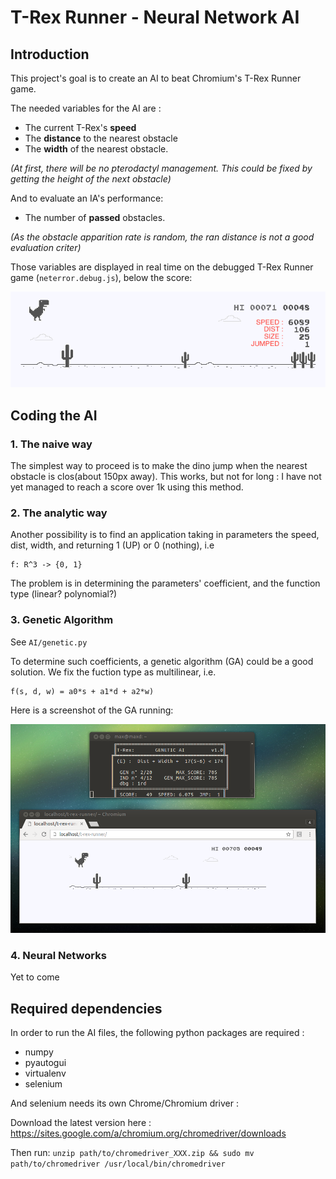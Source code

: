 # T-Rex Runner - Neural Network AI

## Introduction

This project's goal is to create an AI to beat Chromium's T-Rex Runner game.

The needed variables for the AI are :
- The current T-Rex's **speed**
- The **distance** to the nearest obstacle
- The **width** of the nearest obstacle.

*(At first, there will be no pterodactyl management. This could be fixed by getting the height of the next obstacle)*

And to evaluate an IA's performance:
- The number of **passed** obstacles.

*(As the obstacle apparition rate is random, the ran distance is not a good evaluation criter)*

Those variables are displayed in real time on the debugged T-Rex Runner game (`neterror.debug.js`), below the score:

![T-Rex Running](images/doc2.png)

## Coding the AI

### 1. The naive way

The simplest way to proceed is to make the dino jump when the nearest obstacle is clos(about 150px away). This works, but not for long : I have not yet managed to reach a score over 1k using this method.

### 2. The analytic way

Another possibility is to find an application taking in parameters the speed, dist, width, and returning 1 (UP) or 0 (nothing), i.e

    f: R^3 -> {0, 1}

The problem is in determining the parameters' coefficient, and the function type (linear? polynomial?)

### 3. Genetic Algorithm

See `AI/genetic.py`

To determine such coefficients, a genetic algorithm (GA) could be a good solution. We fix the fuction type as multilinear, i.e.

    f(s, d, w) = a0*s + a1*d + a2*w)

Here is a screenshot of the GA running:

![T-Rex Running - GA](images/genetic.png)

### 4. Neural Networks

Yet to come

## Required dependencies

In order to run the AI files, the following python packages are required :

- numpy
- pyautogui
- virtualenv
- selenium

And selenium needs its own Chrome/Chromium driver :

Download the latest version here : https://sites.google.com/a/chromium.org/chromedriver/downloads

Then run: `unzip path/to/chromedriver_XXX.zip && sudo mv path/to/chromedriver /usr/local/bin/chromedriver`
